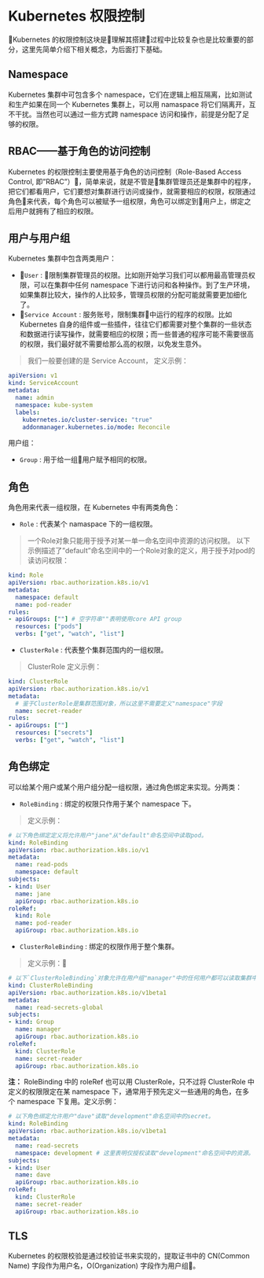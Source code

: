 # Kubernetes 权限控制
Kubernetes 的权限控制这块是理解其搭建过程中比较复杂也是比较重要的部分，这里先简单介绍下相关概念，为后面打下基础。

## Namespace
Kubernetes 集群中可包含多个 namespace，它们在逻辑上相互隔离，比如测试和生产如果在同一个 Kubernetes 集群上，可以用 namaspace 将它们隔离开，互不干扰。当然也可以通过一些方式跨 namespace 访问和操作，前提是分配了足够的权限。

## RBAC——基于角色的访问控制
Kubernetes 的权限控制主要使用基于角色的访问控制（Role-Based Access Control, 即”RBAC”），简单来说，就是不管是集群管理员还是集群中的程序，把它们都看用户，它们要想对集群进行访问或操作，就需要相应的权限，权限通过角色来代表，每个角色可以被赋予一组权限，角色可以绑定到用户上，绑定之后用户就拥有了相应的权限。

## 用户与用户组
Kubernetes 集群中包含两类用户：
- `User` : 限制集群管理员的权限。比如刚开始学习我们可以都用最高管理员权限，可以在集群中任何 namespace 下进行访问和各种操作。到了生产环境，如果集群比较大，操作的人比较多，管理员权限的分配可能就需要更加细化了。
- `Service Account` : 服务账号，限制集群中运行的程序的权限。比如 Kubernetes 自身的组件或一些插件，往往它们都需要对整个集群的一些状态和数据进行读写操作，就需要相应的权限；而一些普通的程序可能不需要很高的权限，我们最好就不需要给那么高的权限，以免发生意外。  
  
> 我们一般要创建的是 Service Account， 定义示例：

``` yaml
apiVersion: v1
kind: ServiceAccount
metadata:
  name: admin
  namespace: kube-system
  labels:
    kubernetes.io/cluster-service: "true"
    addonmanager.kubernetes.io/mode: Reconcile
```
  
用户组：
- `Group` : 用于给一组用户赋予相同的权限。

## 角色
角色用来代表一组权限，在 Kubernetes 中有两类角色：
- `Role` : 代表某个 namaspace 下的一组权限。  

> 一个Role对象只能用于授予对某一单一命名空间中资源的访问权限。 以下示例描述了”default”命名空间中的一个Role对象的定义，用于授予对pod的读访问权限：  
  
``` yaml
kind: Role
apiVersion: rbac.authorization.k8s.io/v1
metadata:
  namespace: default
  name: pod-reader
rules:
- apiGroups: [""] # 空字符串""表明使用core API group
  resources: ["pods"]
  verbs: ["get", "watch", "list"]
```
- `ClusterRole` : 代表整个集群范围内的一组权限。

> ClusterRole 定义示例：  
  
``` yaml
kind: ClusterRole
apiVersion: rbac.authorization.k8s.io/v1
metadata:
  # 鉴于ClusterRole是集群范围对象，所以这里不需要定义"namespace"字段
  name: secret-reader
rules:
- apiGroups: [""]
  resources: ["secrets"]
  verbs: ["get", "watch", "list"]
```

## 角色绑定
可以给某个用户或某个用户组分配一组权限，通过角色绑定来实现。分两类：
- `RoleBinding` : 绑定的权限只作用于某个 namespace 下。

> 定义示例： 

``` yaml
# 以下角色绑定定义将允许用户"jane"从"default"命名空间中读取pod。
kind: RoleBinding
apiVersion: rbac.authorization.k8s.io/v1
metadata:
  name: read-pods
  namespace: default
subjects:
- kind: User
  name: jane
  apiGroup: rbac.authorization.k8s.io
roleRef:
  kind: Role
  name: pod-reader
  apiGroup: rbac.authorization.k8s.io
```
- `ClusterRoleBinding` : 绑定的权限作用于整个集群。

> 定义示例：  

``` yaml
# 以下`ClusterRoleBinding`对象允许在用户组"manager"中的任何用户都可以读取集群中任何命名空间中的secret。
kind: ClusterRoleBinding
apiVersion: rbac.authorization.k8s.io/v1beta1
metadata:
  name: read-secrets-global
subjects:
- kind: Group
  name: manager
  apiGroup: rbac.authorization.k8s.io
roleRef:
  kind: ClusterRole
  name: secret-reader
  apiGroup: rbac.authorization.k8s.io
```
**注：** RoleBinding 中的 roleRef 也可以用 ClusterRole，只不过将 ClusterRole 中定义的权限限定在某 namespace 下，通常用于预先定义一些通用的角色，在多个 namespace 下复用。定义示例：

``` yaml
# 以下角色绑定允许用户"dave"读取"development"命名空间中的secret。
kind: RoleBinding
apiVersion: rbac.authorization.k8s.io/v1beta1
metadata:
  name: read-secrets
  namespace: development # 这里表明仅授权读取"development"命名空间中的资源。
subjects:
- kind: User
  name: dave
  apiGroup: rbac.authorization.k8s.io
roleRef:
  kind: ClusterRole
  name: secret-reader
  apiGroup: rbac.authorization.k8s.io
```

## TLS
Kubernetes 的权限校验是通过校验证书来实现的，提取证书中的 CN(Common Name) 字段作为用户名，O(Organization) 字段作为用户组。  